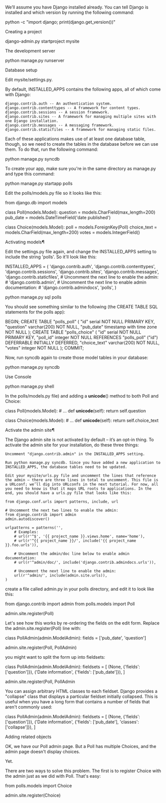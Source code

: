 We’ll assume you have Django installed already. You can tell Django is installed and which version by running the following command:

python -c "import django; print(django.get_version())"

Creating a project

django-admin.py startproject mysite

The development server

python manage.py runserver

Database setup

Edit mysite/settings.py.

By default, INSTALLED_APPS contains the following apps, all of which come with Django:

    django.contrib.auth -- An authentication system.
    django.contrib.contenttypes -- A framework for content types.
    django.contrib.sessions -- A session framework.
    django.contrib.sites -- A framework for managing multiple sites with one Django installation.
    django.contrib.messages -- A messaging framework.
    django.contrib.staticfiles -- A framework for managing static files.

Each of these applications makes use of at least one database table, though, so we need to create the tables in the database before we can use them. To do that, run the following command:

python manage.py syncdb


To create your app, make sure you're in the same directory as manage.py and type this command:

python manage.py startapp polls

Edit the polls/models.py file so it looks like this:

from django.db import models

class Poll(models.Model):
    question = models.CharField(max_length=200)
    pub_date = models.DateTimeField('date published')

class Choice(models.Model):
    poll = models.ForeignKey(Poll)
    choice_text = models.CharField(max_length=200)
    votes = models.IntegerField()

Activating models¶

Edit the settings.py file again, and change the INSTALLED_APPS setting to include the string 'polls'. So it'll look like this:

INSTALLED_APPS = (
    'django.contrib.auth',
    'django.contrib.contenttypes',
    'django.contrib.sessions',
    'django.contrib.sites',
    'django.contrib.messages',
    'django.contrib.staticfiles',
    # Uncomment the next line to enable the admin:
    # 'django.contrib.admin',
    # Uncomment the next line to enable admin documentation:
    # 'django.contrib.admindocs',
    'polls',
)

python manage.py sql polls

You should see something similar to the following (the CREATE TABLE SQL statements for the polls app):

BEGIN;
CREATE TABLE "polls_poll" (
    "id" serial NOT NULL PRIMARY KEY,
    "question" varchar(200) NOT NULL,
    "pub_date" timestamp with time zone NOT NULL
);
CREATE TABLE "polls_choice" (
    "id" serial NOT NULL PRIMARY KEY,
    "poll_id" integer NOT NULL REFERENCES "polls_poll" ("id") DEFERRABLE INITIALLY DEFERRED,
    "choice_text" varchar(200) NOT NULL,
    "votes" integer NOT NULL
);
COMMIT;

Now, run syncdb again to create those model tables in your database:

python manage.py syncdb

Use Console

python manage.py shell

In the polls/models.py file) and adding a __unicode__() method to both Poll and Choice:

class Poll(models.Model):
    # ...
    def __unicode__(self):
        return self.question

class Choice(models.Model):
    # ...
    def __unicode__(self):
        return self.choice_text


Activate the admin site¶

The Django admin site is not activated by default – it’s an opt-in thing. To activate the admin site for your installation, do these three things:

    Uncomment "django.contrib.admin" in the INSTALLED_APPS setting.

    Run python manage.py syncdb. Since you have added a new application to INSTALLED_APPS, the database tables need to be updated.

    Edit your mysite/urls.py file and uncomment the lines that reference the admin – there are three lines in total to uncomment. This file is a URLconf; we’ll dig into URLconfs in the next tutorial. For now, all you need to know is that it maps URL roots to applications. In the end, you should have a urls.py file that looks like this:

    from django.conf.urls import patterns, include, url

    # Uncomment the next two lines to enable the admin:
    from django.contrib import admin
    admin.autodiscover()

    urlpatterns = patterns('',
        # Examples:
        # url(r'^$', '{{ project_name }}.views.home', name='home'),
        # url(r'^{{ project_name }}/', include('{{ project_name }}.foo.urls')),

        # Uncomment the admin/doc line below to enable admin documentation:
        # url(r'^admin/doc/', include('django.contrib.admindocs.urls')),

        # Uncomment the next line to enable the admin:
        url(r'^admin/', include(admin.site.urls)),
    )

create a file called admin.py in your polls directory, and edit it to look like this:

from django.contrib import admin
from polls.models import Poll

admin.site.register(Poll)

Let's see how this works by re-ordering the fields on the edit form. Replace the admin.site.register(Poll) line with:

class PollAdmin(admin.ModelAdmin):
    fields = ['pub_date', 'question']

admin.site.register(Poll, PollAdmin)

you might want to split the form up into fieldsets:

class PollAdmin(admin.ModelAdmin):
    fieldsets = [
        (None,               {'fields': ['question']}),
        ('Date information', {'fields': ['pub_date']}),
    ]

admin.site.register(Poll, PollAdmin

You can assign arbitrary HTML classes to each fieldset. Django provides a "collapse" class that displays a particular fieldset initially collapsed. This is useful when you have a long form that contains a number of fields that aren't commonly used:

class PollAdmin(admin.ModelAdmin):
    fieldsets = [
        (None,               {'fields': ['question']}),
        ('Date information', {'fields': ['pub_date'], 'classes': ['collapse']}),
    ]

Adding related objects

OK, we have our Poll admin page. But a Poll has multiple Choices, and the admin page doesn't display choices.

Yet.

There are two ways to solve this problem. The first is to register Choice with the admin just as we did with Poll. That's easy:

from polls.models import Choice

admin.site.register(Choice)


